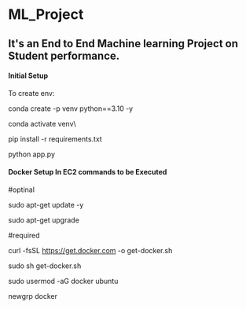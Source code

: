 # ML_Project
## It's an End to End Machine learning Project on Student performance.

#### Initial Setup
To create env:

conda create -p venv python==3.10 -y

conda activate venv\

pip install -r requirements.txt

python app.py

#### Docker Setup In EC2 commands to be Executed
#optinal

sudo apt-get update -y

sudo apt-get upgrade

#required

curl -fsSL https://get.docker.com -o get-docker.sh

sudo sh get-docker.sh

sudo usermod -aG docker ubuntu

newgrp docker
